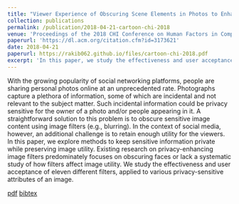 ```yaml
---
title: "Viewer Experience of Obscuring Scene Elements in Photos to Enhance Privacy"
collection: publications
permalink: /publication/2018-04-21-cartoon-chi-2018
venue: 'Proceedings of the 2018 CHI Conference on Human Factors in Computing Systems'
paperurl: 'https://dl.acm.org/citation.cfm?id=3173621'
date: 2018-04-21
paperurl: https://rakib062.github.io/files/cartoon-chi-2018.pdf
excerpt: 'In this paper, we study the effectiveness and user acceptance of privacy-enhancing image filters'
---
```


With the growing popularity of social networking platforms, people are sharing personal photos online at an unprecedented rate. Photographs capture a plethora of information, some of which are incidental and not relevant to the subject matter. Such incidental information could be privacy sensitive for the owner of a photo and/or people appearing in it. A straightforward solution to this problem is to obscure sensitive image content using image filters (e.g., blurring). In the context of social media, however, an additional challenge is to retain enough utility for the viewers. In this paper, we explore methods to keep sensitive information private while preserving image utility.  Existing research on privacy-enhancing image filters predominately focuses on obscuring faces or lack a systematic study of how filters affect image utility.  We study the effectiveness and user acceptance of eleven different filters, applied to various privacy-sensitive attributes of an image.

[pdf](https://rakib062.github.io/files/cartoon-chi-2018.pdf) [bibtex](https://rakib062.github.io/files/cartoon-chi-2018.bib)